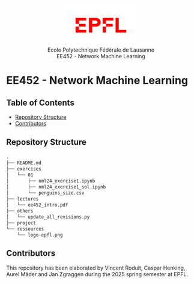 <div align="center">
<img src="./resources/logo-epfl.png" alt="Example Image" width="192" height="108">
</div>

<div align="center">
Ecole Polytechnique Fédérale de Lausanne
</div> 
<div align="center">
EE452 - Network Machine Learning
</div> 

# EE452 - Network Machine Learning

## Table of Contents

- [Repository Structure](#repository-structure)
- [Contributors](#contributors)

## Repository Structure
```
.
├── README.md
├── exercises
│   └── 01
│       ├── nml24_exercise1.ipynb
│       ├── nml24_exercise1_sol.ipynb
│       └── penguins_size.csv
├── lectures
│   └── ee452_intro.pdf
├── others
│   └── update_all_revisions.py
├── project
└── ressources
    └── logo-epfl.png
```
## Contributors
This repository has been elaborated by Vincent Roduit, Caspar Henking, Aurel Mäder and Jan Zgraggen during the 2025 spring semester at EPFL.
